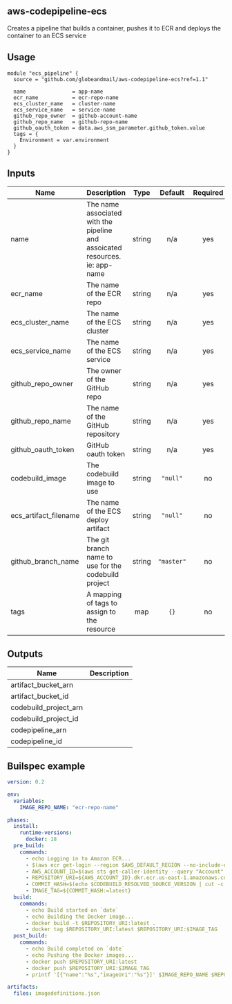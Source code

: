 ## aws-codepipeline-ecs
Creates a pipeline that builds a container, pushes it to ECR and deploys the container to an ECS service

## Usage

```hcl
module "ecs_pipeline" {
  source = "github.com/globeandmail/aws-codepipeline-ecs?ref=1.1"

  name               = app-name
  ecr_name           = ecr-repo-name
  ecs_cluster_name   = cluster-name
  ecs_service_name   = service-name
  github_repo_owner  = github-account-name
  github_repo_name   = github-repo-name
  github_oauth_token = data.aws_ssm_parameter.github_token.value
  tags = {
    Environment = var.environment
  }
}
```

## Inputs

| Name | Description | Type | Default | Required |
|------|-------------|:----:|:-----:|:-----:|
| name | The name associated with the pipeline and assoicated resources. ie: app-name | string | n/a | yes |
| ecr\_name | The name of the ECR repo | string | n/a | yes |
| ecs\_cluster\_name | The name of the ECS cluster | string | n/a | yes |
| ecs\_service\_name | The name of the ECS service | string | n/a | yes |
| github\_repo\_owner | The owner of the GitHub repo | string | n/a | yes |
| github\_repo\_name | The name of the GitHub repository | string | n/a | yes |
| github\_oauth\_token | GitHub oauth token | string | n/a | yes |
| codebuild\_image | The codebuild image to use | string | `"null"` | no |
| ecs\_artifact\_filename | The name of the ECS deploy artifact | string | `"null"` | no |
| github\_branch\_name | The git branch name to use for the codebuild project | string | `"master"` | no |
| tags | A mapping of tags to assign to the resource | map | `{}` | no |

## Outputs

| Name | Description |
|------|-------------|
| artifact\_bucket\_arn |  |
| artifact\_bucket\_id |  |
| codebuild\_project\_arn |  |
| codebuild\_project\_id |  |
| codepipeline\_arn |  |
| codepipeline\_id |  |

## Builspec example

```yml
version: 0.2

env:
  variables:
    IMAGE_REPO_NAME: "ecr-repo-name"

phases:
  install:
    runtime-versions:
      docker: 18
  pre_build:
    commands:
      - echo Logging in to Amazon ECR...
      - $(aws ecr get-login --region $AWS_DEFAULT_REGION --no-include-email)
      - AWS_ACCOUNT_ID=$(aws sts get-caller-identity --query "Account" --output text)
      - REPOSITORY_URI=${AWS_ACCOUNT_ID}.dkr.ecr.us-east-1.amazonaws.com/${IMAGE_REPO_NAME}
      - COMMIT_HASH=$(echo $CODEBUILD_RESOLVED_SOURCE_VERSION | cut -c 1-7)
      - IMAGE_TAG=${COMMIT_HASH:=latest}
  build:
    commands:
      - echo Build started on `date`
      - echo Building the Docker image...
      - docker build -t $REPOSITORY_URI:latest .
      - docker tag $REPOSITORY_URI:latest $REPOSITORY_URI:$IMAGE_TAG
  post_build:
    commands:
      - echo Build completed on `date`
      - echo Pushing the Docker images...
      - docker push $REPOSITORY_URI:latest
      - docker push $REPOSITORY_URI:$IMAGE_TAG
      - printf '[{"name":"%s","imageUri":"%s"}]' $IMAGE_REPO_NAME $REPOSITORY_URI:$IMAGE_TAG > imagedefinitions.json

artifacts:
  files: imagedefinitions.json
```